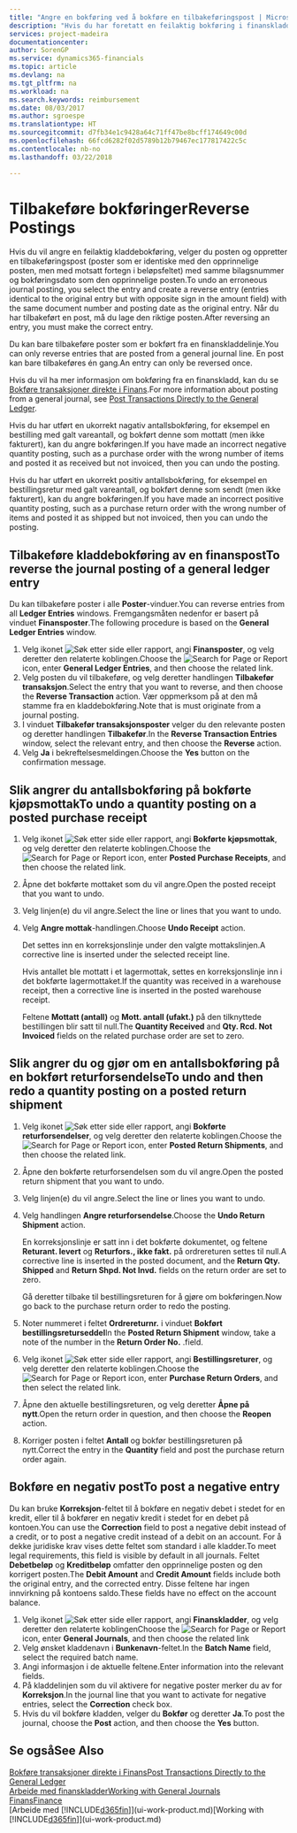 ```yaml
---
title: "Angre en bokføring ved å bokføre en tilbakeføringspost | Microsoft-dokumentasjon"
description: "Hvis du har foretatt en feilaktig bokføring i finanskladden, kan du bruke funksjonen Tilbakefør transaksjon til å angre bokføringen med et riktig revisjonsspor."
services: project-madeira
documentationcenter: 
author: SorenGP
ms.service: dynamics365-financials
ms.topic: article
ms.devlang: na
ms.tgt_pltfrm: na
ms.workload: na
ms.search.keywords: reimbursement
ms.date: 08/03/2017
ms.author: sgroespe
ms.translationtype: HT
ms.sourcegitcommit: d7fb34e1c9428a64c71ff47be8bcff174649c00d
ms.openlocfilehash: 66fcd6282f02d5789b12b79467ec177817422c5c
ms.contentlocale: nb-no
ms.lasthandoff: 03/22/2018

---
```

# <a name="reverse-postings"></a><span data-ttu-id="8e401-103">Tilbakeføre bokføringer</span><span class="sxs-lookup"><span data-stu-id="8e401-103">Reverse Postings</span></span>
<span data-ttu-id="8e401-104">Hvis du vil angre en feilaktig kladdebokføring, velger du posten og oppretter en tilbakeføringspost (poster som er identiske med den opprinnelige posten, men med motsatt fortegn i beløpsfeltet) med samme bilagsnummer og bokføringsdato som den opprinnelige posten.</span><span class="sxs-lookup"><span data-stu-id="8e401-104">To undo an erroneous journal posting, you select the entry and create a reverse entry (entries identical to the original entry but with opposite sign in the amount field) with the same document number and posting date as the original entry.</span></span> <span data-ttu-id="8e401-105">Når du har tilbakeført en post, må du lage den riktige posten.</span><span class="sxs-lookup"><span data-stu-id="8e401-105">After reversing an entry, you must make the correct entry.</span></span>

<span data-ttu-id="8e401-106">Du kan bare tilbakeføre poster som er bokført fra en finanskladdelinje.</span><span class="sxs-lookup"><span data-stu-id="8e401-106">You can only reverse entries that are posted from a general journal line.</span></span> <span data-ttu-id="8e401-107">En post kan bare tilbakeføres én gang.</span><span class="sxs-lookup"><span data-stu-id="8e401-107">An entry can only be reversed once.</span></span>

<span data-ttu-id="8e401-108">Hvis du vil ha mer informasjon om bokføring fra en finanskladd, kan du se [Bokføre transaksjoner direkte i Finans](finance-how-post-transactions-directly.md).</span><span class="sxs-lookup"><span data-stu-id="8e401-108">For more information about posting from a general journal, see [Post Transactions Directly to the General Ledger](finance-how-post-transactions-directly.md).</span></span>

<span data-ttu-id="8e401-109">Hvis du har utført en ukorrekt nagativ antallsbokføring, for eksempel en bestilling med galt vareantall, og bokført denne som mottatt (men ikke fakturert), kan du angre bokføringen.</span><span class="sxs-lookup"><span data-stu-id="8e401-109">If you have made an incorrect negative quantity posting, such as a purchase order with the wrong number of items and posted it as received but not invoiced, then you can undo the posting.</span></span>

<span data-ttu-id="8e401-110">Hvis du har utført en ukorrekt positiv antallsbokføring, for eksempel en bestillingsretur med galt vareantall, og bokført denne som sendt (men ikke fakturert), kan du angre bokføringen.</span><span class="sxs-lookup"><span data-stu-id="8e401-110">If you have made an incorrect positive quantity posting, such as a purchase return order with the wrong number of items and posted it as shipped but not invoiced, then you can undo the posting.</span></span>   

## <a name="to-reverse-the-journal-posting-of-a-general-ledger-entry"></a><span data-ttu-id="8e401-111">Tilbakeføre kladdebokføring av en finanspost</span><span class="sxs-lookup"><span data-stu-id="8e401-111">To reverse the journal posting of a general ledger entry</span></span>
<span data-ttu-id="8e401-112">Du kan tilbakeføre poster i alle **Poster**-vinduer.</span><span class="sxs-lookup"><span data-stu-id="8e401-112">You can reverse entries from all **Ledger Entries** windows.</span></span> <span data-ttu-id="8e401-113">Fremgangsmåten nedenfor er basert på vinduet **Finansposter**.</span><span class="sxs-lookup"><span data-stu-id="8e401-113">The following procedure is based on the **General Ledger Entries** window.</span></span>
1. <span data-ttu-id="8e401-114">Velg ikonet ![Søk etter side eller rapport](media/ui-search/search_small.png "Søk etter side eller rapport"), angi **Finansposter**, og velg deretter den relaterte koblingen.</span><span class="sxs-lookup"><span data-stu-id="8e401-114">Choose the ![Search for Page or Report](media/ui-search/search_small.png "Search for Page or Report icon") icon, enter **General Ledger Entries**, and then choose the related link.</span></span>
2. <span data-ttu-id="8e401-115">Velg posten du vil tilbakeføre, og velg deretter handlingen **Tilbakefør transaksjon**.</span><span class="sxs-lookup"><span data-stu-id="8e401-115">Select the entry that you want to reverse, and then choose the **Reverse Transaction** action.</span></span> <span data-ttu-id="8e401-116">Vær oppmerksom på at den må stamme fra en kladdebokføring.</span><span class="sxs-lookup"><span data-stu-id="8e401-116">Note that is must originate from a journal posting.</span></span>
3. <span data-ttu-id="8e401-117">I vinduet **Tilbakefør transaksjonsposter** velger du den relevante posten og deretter handlingen **Tilbakefør**.</span><span class="sxs-lookup"><span data-stu-id="8e401-117">In the **Reverse Transaction Entries** window, select the relevant entry, and then choose the **Reverse** action.</span></span>
4. <span data-ttu-id="8e401-118">Velg **Ja** i bekreftelsesmeldingen.</span><span class="sxs-lookup"><span data-stu-id="8e401-118">Choose the **Yes** button on the confirmation message.</span></span>

## <a name="to-undo-a-quantity-posting-on-a-posted-purchase-receipt"></a><span data-ttu-id="8e401-119">Slik angrer du antallsbokføring på bokførte kjøpsmottak</span><span class="sxs-lookup"><span data-stu-id="8e401-119">To undo a quantity posting on a posted purchase receipt</span></span>  

1.  <span data-ttu-id="8e401-120">Velg ikonet ![Søk etter side eller rapport](media/ui-search/search_small.png "Søk etter side eller rapport"), angi **Bokførte kjøpsmottak**, og velg deretter den relaterte koblingen.</span><span class="sxs-lookup"><span data-stu-id="8e401-120">Choose the ![Search for Page or Report](media/ui-search/search_small.png "Search for Page or Report icon") icon, enter **Posted Purchase Receipts**, and then choose the related link.</span></span>  
2.  <span data-ttu-id="8e401-121">Åpne det bokførte mottaket som du vil angre.</span><span class="sxs-lookup"><span data-stu-id="8e401-121">Open the posted receipt that you want to undo.</span></span>  
3.  <span data-ttu-id="8e401-122">Velg linjen(e) du vil angre.</span><span class="sxs-lookup"><span data-stu-id="8e401-122">Select the line or lines that you want to undo.</span></span>  
4.  <span data-ttu-id="8e401-123">Velg **Angre mottak**-handlingen.</span><span class="sxs-lookup"><span data-stu-id="8e401-123">Choose **Undo Receipt** action.</span></span>

    <span data-ttu-id="8e401-124">Det settes inn en korreksjonslinje under den valgte mottakslinjen.</span><span class="sxs-lookup"><span data-stu-id="8e401-124">A corrective line is inserted under the selected receipt line.</span></span>  

    <span data-ttu-id="8e401-125">Hvis antallet ble mottatt i et lagermottak, settes en korreksjonslinje inn i det bokførte lagermottaket.</span><span class="sxs-lookup"><span data-stu-id="8e401-125">If the quantity was received in a warehouse receipt, then a corrective line is inserted in the posted warehouse receipt.</span></span>  

    <span data-ttu-id="8e401-126">Feltene **Mottatt (antall)** og **Mott. antall (ufakt.)** på den tilknyttede bestillingen blir satt til null.</span><span class="sxs-lookup"><span data-stu-id="8e401-126">The **Quantity Received** and **Qty. Rcd. Not Invoiced** fields on the related purchase order are set to zero.</span></span>

## <a name="to-undo-and-then-redo-a-quantity-posting-on-a-posted-return-shipment"></a><span data-ttu-id="8e401-127">Slik angrer du og gjør om en antallsbokføring på en bokført returforsendelse</span><span class="sxs-lookup"><span data-stu-id="8e401-127">To undo and then redo a quantity posting on a posted return shipment</span></span>

1.  <span data-ttu-id="8e401-128">Velg ikonet ![Søk etter side eller rapport](media/ui-search/search_small.png "Søk etter side eller rapport"), angi **Bokførte returforsendelser**, og velg deretter den relaterte koblingen.</span><span class="sxs-lookup"><span data-stu-id="8e401-128">Choose the ![Search for Page or Report](media/ui-search/search_small.png "Search for Page or Report icon") icon, enter **Posted Return Shipments**, and then choose the related link.</span></span>  
2.  <span data-ttu-id="8e401-129">Åpne den bokførte returforsendelsen som du vil angre.</span><span class="sxs-lookup"><span data-stu-id="8e401-129">Open the posted return shipment that you want to undo.</span></span>
3. <span data-ttu-id="8e401-130">Velg linjen(e) du vil angre.</span><span class="sxs-lookup"><span data-stu-id="8e401-130">Select the line or lines you want to undo.</span></span>  

4.  <span data-ttu-id="8e401-131">Velg handlingen **Angre returforsendelse**.</span><span class="sxs-lookup"><span data-stu-id="8e401-131">Choose the **Undo Return Shipment** action.</span></span>  

    <span data-ttu-id="8e401-132">En korreksjonslinje er satt inn i det bokførte dokumentet, og feltene **Returant. levert** og **Returfors., ikke fakt.** på ordrereturen settes til null.</span><span class="sxs-lookup"><span data-stu-id="8e401-132">A corrective line is inserted in the posted document, and the **Return Qty. Shipped** and **Return Shpd. Not Invd.** fields on the return order are set to zero.</span></span>  

    <span data-ttu-id="8e401-133">Gå deretter tilbake til bestillingsreturen for å gjøre om bokføringen.</span><span class="sxs-lookup"><span data-stu-id="8e401-133">Now go back to the purchase return order to redo the posting.</span></span>  

5.  <span data-ttu-id="8e401-134">Noter nummeret i feltet **Ordrereturnr.** i vinduet **Bokført bestillingsreturseddel**</span><span class="sxs-lookup"><span data-stu-id="8e401-134">In the **Posted Return Shipment** window, take a note of the number in the **Return Order No.**</span></span> <span data-ttu-id="8e401-135">.</span><span class="sxs-lookup"><span data-stu-id="8e401-135">field.</span></span>  
6.  <span data-ttu-id="8e401-136">Velg ikonet ![Søk etter side eller rapport](media/ui-search/search_small.png "Ikonet Søk etter side eller rapport"), angi **Bestillingsreturer**, og velg deretter den relaterte koblingen.</span><span class="sxs-lookup"><span data-stu-id="8e401-136">Choose the ![Search for Page or Report](media/ui-search/search_small.png "Search for Page or Report icon") icon, enter **Purchase Return Orders**, and then select the related link.</span></span>  
7.  <span data-ttu-id="8e401-137">Åpne den aktuelle bestillingsreturen, og velg deretter **Åpne på nytt**.</span><span class="sxs-lookup"><span data-stu-id="8e401-137">Open the return order in question, and then choose the **Reopen** action.</span></span>  
8.  <span data-ttu-id="8e401-138">Korriger posten i feltet **Antall** og bokfør bestillingsreturen på nytt.</span><span class="sxs-lookup"><span data-stu-id="8e401-138">Correct the entry in the **Quantity** field and post the purchase return order again.</span></span>  

## <a name="to-post-a-negative-entry"></a><span data-ttu-id="8e401-139">Bokføre en negativ post</span><span class="sxs-lookup"><span data-stu-id="8e401-139">To post a negative entry</span></span>  
<span data-ttu-id="8e401-140">Du kan bruke **Korreksjon**-feltet til å bokføre en negativ debet i stedet for en kredit, eller til å bokfører en negativ kredit i stedet for en debet på kontoen.</span><span class="sxs-lookup"><span data-stu-id="8e401-140">You can use the **Correction** field to post a negative debit instead of a credit, or to post a negative credit instead of a debit on an account.</span></span> <span data-ttu-id="8e401-141">For å dekke juridiske krav vises dette feltet som standard i alle kladder.</span><span class="sxs-lookup"><span data-stu-id="8e401-141">To meet legal requirements, this field is visible by default in all journals.</span></span> <span data-ttu-id="8e401-142">Feltet **Debetbeløp** og **Kreditbeløp** omfatter den opprinnelige posten og den korrigert posten.</span><span class="sxs-lookup"><span data-stu-id="8e401-142">The **Debit Amount** and **Credit Amount** fields include both the original entry, and the corrected entry.</span></span> <span data-ttu-id="8e401-143">Disse feltene har ingen innvirkning på kontoens saldo.</span><span class="sxs-lookup"><span data-stu-id="8e401-143">These fields have no effect on the account balance.</span></span>  

1.  <span data-ttu-id="8e401-144">Velg ikonet ![Søk etter side eller rapport](media/ui-search/search_small.png "Søk etter side eller rapport"), angi **Finanskladder**, og velg deretter den relaterte koblingen</span><span class="sxs-lookup"><span data-stu-id="8e401-144">Choose the ![Search for Page or Report](media/ui-search/search_small.png "Search for Page or Report icon") icon, enter **General Journals**, and then choose the related link</span></span>  
2.  <span data-ttu-id="8e401-145">Velg ønsket kladdenavn i **Bunkenavn**-feltet.</span><span class="sxs-lookup"><span data-stu-id="8e401-145">In the **Batch Name** field, select the required batch name.</span></span>  
3.  <span data-ttu-id="8e401-146">Angi informasjon i de aktuelle feltene.</span><span class="sxs-lookup"><span data-stu-id="8e401-146">Enter information into the relevant fields.</span></span>  
4.  <span data-ttu-id="8e401-147">På kladdelinjen som du vil aktivere for negative poster merker du av for **Korreksjon**.</span><span class="sxs-lookup"><span data-stu-id="8e401-147">In the journal line that you want to activate for negative entries, select the **Correction** check box.</span></span>  
5.  <span data-ttu-id="8e401-148">Hvis du vil bokføre kladden, velger du **Bokfør** og deretter **Ja**.</span><span class="sxs-lookup"><span data-stu-id="8e401-148">To post the journal, choose the **Post** action, and then choose the **Yes** button.</span></span>

## <a name="see-also"></a><span data-ttu-id="8e401-149">Se også</span><span class="sxs-lookup"><span data-stu-id="8e401-149">See Also</span></span>
[<span data-ttu-id="8e401-150">Bokføre transaksjoner direkte i Finans</span><span class="sxs-lookup"><span data-stu-id="8e401-150">Post Transactions Directly to the General Ledger</span></span>](finance-how-post-transactions-directly.md)  
[<span data-ttu-id="8e401-151">Arbeide med finanskladder</span><span class="sxs-lookup"><span data-stu-id="8e401-151">Working with General Journals</span></span>](ui-work-general-journals.md)  
[<span data-ttu-id="8e401-152">Finans</span><span class="sxs-lookup"><span data-stu-id="8e401-152">Finance</span></span>](finance.md)  
<span data-ttu-id="8e401-153">[Arbeide med [!INCLUDE[d365fin](includes/d365fin_md.md)]](ui-work-product.md)</span><span class="sxs-lookup"><span data-stu-id="8e401-153">[Working with [!INCLUDE[d365fin](includes/d365fin_md.md)]](ui-work-product.md)</span></span>  

